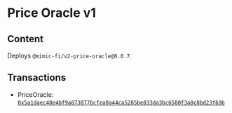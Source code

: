 # Price Oracle v1

## Content

Deploys `@mimic-fi/v2-price-oracle@0.0.7`.

## Transactions

- PriceOracle: [`0x5a1daec48e4bf9a8730776cfea0a44ca5285be833da3bc6580f3a0c8bd23f69b`](https://etherscan.io/tx/0x5a1daec48e4bf9a8730776cfea0a44ca5285be833da3bc6580f3a0c8bd23f69b)
